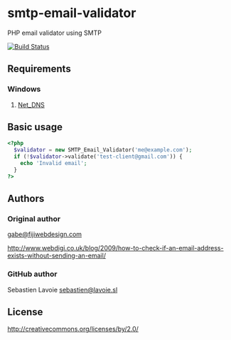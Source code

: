 # smtp-email-validator

PHP email validator using SMTP

[![Build Status](https://secure.travis-ci.org/lavoiesl/smtp-email-validator.png)](http://travis-ci.org/lavoiesl/smtp-email-validator)

## Requirements

### Windows

1. [Net_DNS](http://pear.php.net/package/Net_DNS)

## Basic usage

```php
<?php
  $validator = new SMTP_Email_Validator('me@example.com');
  if (!$validator->validate('test-client@gmail.com')) {
    echo 'Invalid email';
  }
?>
```

## Authors

### Original author
gabe@fijiwebdesign.com

http://www.webdigi.co.uk/blog/2009/how-to-check-if-an-email-address-exists-without-sending-an-email/

### GitHub author
Sebastien Lavoie <sebastien@lavoie.sl>

## License
http://creativecommons.org/licenses/by/2.0/
